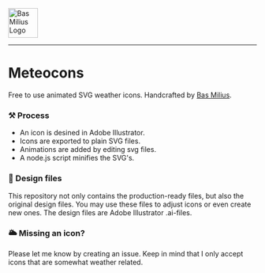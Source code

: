 <a href="https://bas.dev" target="_blank" rel="noopener">
	<img src="https://bas.dev/module/@bas/website/resource/image/logo.svg" alt="Bas Milius Logo" height="60" width="60" />
</a>

---

# Meteocons
Free to use animated SVG weather icons. Handcrafted by [Bas Milius](https://bas.dev).

### ⚒ Process
- An icon is desined in Adobe Illustrator.
- Icons are exported to plain SVG files.
- Animations are added by editing svg files.
- A node.js script minifies the SVG's.

### 🎨 Design files
This repository not only contains the production-ready files, but also the original design
files. You may use these files to adjust icons or even create new ones. The design files
are Adobe Illustrator .ai-files.

### 🌥 Missing an icon?
Please let me know by creating an issue. Keep in mind that I only accept icons that are
somewhat weather related.
